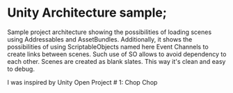 # Unity Architecture sample;

Sample project architecture showing the possibilities of loading scenes using Addressables and AssetBundles.
Additionally, it shows the possibilities of using ScriptableObjects named here Event Channels to create links between scenes. 
Such use of SO allows to avoid dependency to each other. Scenes are created as blank slates.
This way it's clean and easy to debug.

I was inspired by Unity Open Project # 1: Chop Chop
